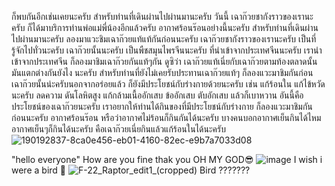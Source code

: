 ก็พบกันอีกเช่นเคยนะครับ สำหรับท่านที่เดินผ่านไปผ่านมานะครับ วันนี้ เฉาก๊วยชากังราวของเรานะครับ ก็ได้มาบริการท่านพ่อแม่พี่น้องอีกแล้วครับ อากาศร้อนร๊อนอย่างนี้นะครับ สำหรับท่านที่เดินผ่านไปผ่านมานะครับ ลองมาแวะชิมเฉาก๊วยแท้แท้กันก่อนนะครับ เฉาก๊วยชากังราวของเรานะครับ เป็นที่รู้จักไปทั่วนะครับ เฉาก๊วยนั้นนะครับ เป็นพืชสมุนไพรจีนนะครับ ที่นำเข้าจากประเทศจีนนะครับ เรานำเข้าจากประเทศจีน ก็ลองมาชิมเฉาก๊วยกันแท้ๆกัน ดูซิว่า เฉาก๊วยแท้เนี่ยกับเฉาก๊วยตามท้องตลาดนั้น มันแตกต่างกันยังไง นะครับ สำหรับท่านที่ยังไม่เคยรับประทานเฉาก๊วยแท้ๆ ก็ลองแวะมาชิมกันก่อน เฉาก๊วยนั้นน่ะครับนอกจากอร่อยแล้ว ก็ยังมีประโยชน์กับร่างกายด้วยนะครับ เช่น แก้ร้อนใน แก้ไข้หวัดนะครับ ลดความ ดันโลหิตสูง แก้กล้ามเนื้ออักเสบ ข้ออักเสบ ตับอักเสบ แล้วก็เบาหวาน อันนี้คือประโยชน์ของเฉาก๊วยนะครับ เราอยากให้ท่านได้กินของที่มีประโยชน์กับร่างกาย ก็ลองแวะมาชิมกันก่อนนะครับ อากาศร้อนร๊อน หรือว่าอากาศไม่ร้อนก็กินกันได้นะครับ บางคนบอกอากาศเย็นกินได้ไหม อากาศเย็นๆก็กินได้นะครับ คือเฉาก๊วยเนี่ยกินแล้วแก้ร้อนในได้นะครับ 
![190192837-8ca0e456-eb01-4160-82ec-e9b7a7033d08](https://user-images.githubusercontent.com/91452285/231817318-2ac8e51c-2158-4fec-89b0-ede49d5c0067.png)

"hello everyone"
How are you fine thak you
OH MY GOD😎
![image](https://user-images.githubusercontent.com/91452285/231815185-b564f027-c8a7-46b3-b60d-d88a5e2d1c5f.png)
I wish i were a bird 🐤
![F-22_Raptor_edit1_(cropped)](https://user-images.githubusercontent.com/91452285/231816021-368969a7-4333-48f9-830c-138f730bac11.jpg)
Bird ???????

